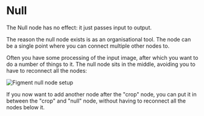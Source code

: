 # Null

The Null node has no effect: it just passes input to output.

The reason the null node exists is as an organisational tool.
The node can be a single point where you can connect multiple other nodes to.

Often you have some processing of the input image, after which you want to do a number of things to it. The null node sits in the middle, avoiding you to have to reconnect all the nodes:

<img src="/img/nodes/null.jpg" alt="Figment null node setup"/>

If you now want to add another node after the "crop" node, you can put it in between the "crop" and "null" node, without having to reconnect all the nodes below it.
